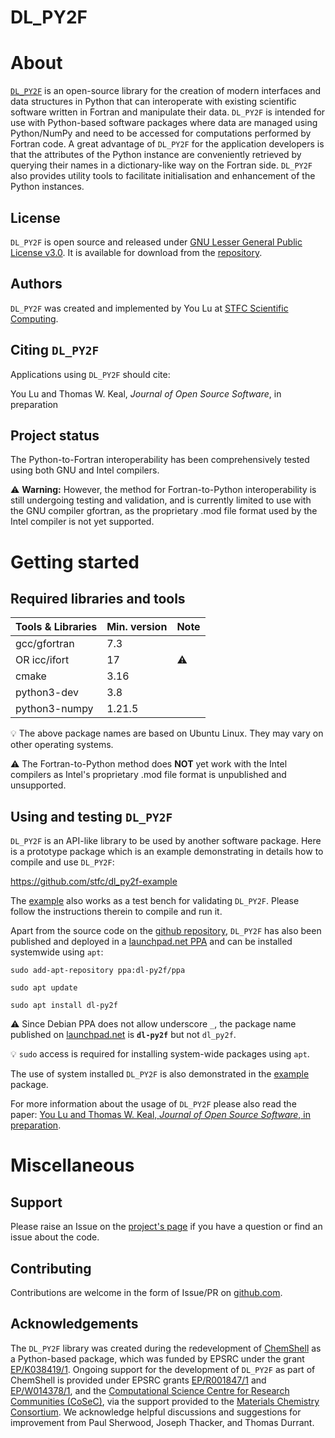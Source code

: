# DL_PY2F

# About

[`DL_PY2F`](https://github.com/stfc/dl_py2f) is an open-source library for the creation of modern interfaces and data structures in Python that can interoperate with existing scientific software written in Fortran and manipulate their data.
`DL_PY2F` is intended for use with Python-based software packages where data are managed using Python/NumPy and need to be accessed for computations performed by Fortran code. 
A great advantage of `DL_PY2F` for the application developers is that the attributes of the Python instance are conveniently retrieved by querying their names in a dictionary-like way on the Fortran side.
`DL_PY2F` also provides utility tools to facilitate initialisation and enhancement of the Python instances. 

## License

`DL_PY2F` is open source and released under [GNU Lesser General Public License v3.0](https://www.gnu.org/licenses/lgpl-3.0.en.html). It is available for download from the [repository](https://github.com/stfc/dl_py2f).

## Authors

`DL_PY2F` was created and implemented by You Lu at [STFC Scientific Computing](https://www.sc.stfc.ac.uk).

## Citing `DL_PY2F`

Applications using `DL_PY2F` should cite:

You Lu and Thomas W. Keal, *Journal of Open Source Software*, in preparation

## Project status

The Python-to-Fortran interoperability has been comprehensively tested using both GNU and Intel compilers.

:warning: **Warning:** However, the method for Fortran-to-Python interoperability is still undergoing testing and validation, and is currently limited to use with the GNU compiler gfortran, as the proprietary .mod file format used by the Intel compiler is not yet supported.

# Getting started

## Required libraries and tools


| Tools & Libraries             | Min. version | Note |
|:------------------------------|:-------------|:-----|
| gcc/gfortran                  | 7.3          |      |
| OR icc/ifort                  | 17           | :warning: |
| cmake                         | 3.16         |      |
| python3-dev                   | 3.8          |      |
| python3-numpy                 | 1.21.5       |      |

:bulb: The above package names are based on Ubuntu Linux. They may vary on other
       operating systems.

:warning: The Fortran-to-Python method does **NOT** yet work with the Intel compilers as Intel's proprietary
          .mod file format is unpublished and unsupported.

## Using and testing `DL_PY2F`

`DL_PY2F` is an API-like library to be used by another software package. Here is a prototype package which is an example demonstrating in details how to compile and use `DL_PY2F`:

https://github.com/stfc/dl_py2f-example

The [example](https://github.com/stfc/dl_py2f-example) also works as a test bench for validating `DL_PY2F`. Please follow the instructions therein to compile and run it.

Apart from the source code on the [github repository](https://github.com/stfc/dl_py2f), `DL_PY2F` has also been published and deployed in a [launchpad.net PPA](https://launchpad.net/~dl-py2f/+archive/ubuntu/ppa) and can be installed systemwide using `apt`:

`sudo add-apt-repository ppa:dl-py2f/ppa`

`sudo apt update`

`sudo apt install dl-py2f`

:warning: Since Debian PPA does not allow underscore `_`, the package name published on [launchpad.net](https://launchpad.net/~dl-py2f/+archive/ubuntu/ppa) is **`dl-py2f`** but not `dl_py2f`.

:bulb: `sudo` access is required for installing system-wide packages using `apt`.

The use of system installed `DL_PY2F` is also demonstrated in the [example](https://github.com/stfc/dl_py2f-example) package.

For more information about the usage of `DL_PY2F` please also read the paper: [You Lu and Thomas W. Keal, *Journal of Open Source Software*, in preparation](https://joss.theoj.org/papers/).

# Miscellaneous

## Support

Please raise an Issue on the [project's page](https://github.com/stfc/dl_py2f) if you have a question or find an issue about the code.

## Contributing

Contributions are welcome in the form of Issue/PR on [github.com](https://github.com/stfc/dl_py2f).

## Acknowledgements

The `DL_PY2F` library was created during the redevelopment of [ChemShell](https://chemshell.org) as a Python-based package, which was funded by EPSRC under the grant [EP/K038419/1](https://gtr.ukri.org/projects?ref=EP/K038419/1). Ongoing support for the development of `DL_PY2F` as part of ChemShell is provided under EPSRC grants [EP/R001847/1](https://gtr.ukri.org/projects?ref=EP%2FR001847%2F1) and [EP/W014378/1](https://gtr.ukri.org/projects?ref=EP%2FW014378%2F1), and the [Computational Science Centre for Research Communities (CoSeC)](https://www.cosec.ac.uk), via the support provided to the [Materials Chemistry Consortium](https://mcc.hec.ac.uk). We acknowledge helpful discussions and suggestions for improvement from Paul Sherwood, Joseph Thacker, and Thomas Durrant.
